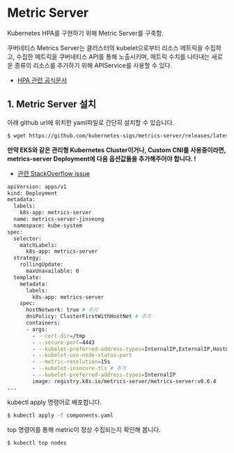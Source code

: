 # Metric Server
Kubernetes HPA를 구현하기 위해 Metric Server를 구축함.

쿠버네티스 Metrics Server는 클러스터의 kubelet으로부터 리소스 메트릭을 수집하고, 수집한 메트릭을 쿠버네티스 API를 통해 노출시키며, 메트릭 수치를 나타내는 새로운 종류의 리소스를 추가하기 위해 APIService를 사용할 수 있다.
- [HPA 관련 공식문서](https://kubernetes.io/ko/docs/tasks/run-application/horizontal-pod-autoscale-walkthrough/)

## 1. Metric Server 설치
아래 github url에 위치한 yaml파일로 간단히 설치할 수 있습니다.

```bash
$ wget https://github.com/kubernetes-sigs/metrics-server/releases/latest/download/components.yaml
```

**만약 EKS와 같은 관리형 Kubernetes Cluster이거나, Custom CNI를 사용중이라면, metrics-server Deployment에 다음 옵션값들을 추가해주어야 합니다. !**
- [관련 StackOverflow issue](https://stackoverflow.com/questions/74616394/how-to-resolve-failing-or-missing-response-address-is-not-allowed-from-custom)

```bash
apiVersion: apps/v1
kind: Deployment
metadata:
  labels:
    k8s-app: metrics-server
  name: metrics-server-jinseong
  namespace: kube-system
spec:
  selector:
    matchLabels:
      k8s-app: metrics-server
  strategy:
    rollingUpdate:
      maxUnavailable: 0
  template:
    metadata:
      labels:
        k8s-app: metrics-server
    spec:
      hostNetwork: true # 추가
      dnsPolicy: ClusterFirstWithHostNet # 추가
      containers:
      - args:
        - --cert-dir=/tmp
        - --secure-port=4443
        - --kubelet-preferred-address-types=InternalIP,ExternalIP,Hostname
        - --kubelet-use-node-status-port
        - --metric-resolution=15s
        - --kubelet-insecure-tls # 추가
        - --kubelet-preferred-address-types=InternalIP
        image: registry.k8s.io/metrics-server/metrics-server:v0.6.4
...
```

kubectl apply 명령어로 배포합니다.

```bash
$ kubectl apply -f components.yaml
```

top 명령어를 통해 metric이 정상 수집되는지 확인해 봅니다.

```bash
$ kubectl top nodes
```